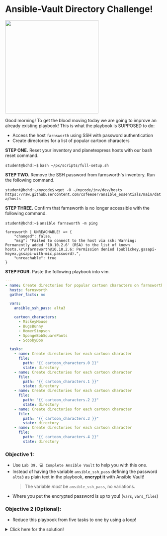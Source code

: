 # Ansible-Vault Directory Challenge!

<img src="https://github.com/csfeeser/ansible_essentials/assets/31425191/e6b48f66-7093-4e24-bd09-f7c0c0e61dd5" width="300"/>

Good morning! To get the blood moving today we are going to improve an already existing playbook! This is what the playbook is SUPPOSED to do:
- Access the host `farnsworth` using SSH with password authentication
- Create directories for a list of popular cartoon characters

**STEP ONE.** Reset your inventory and planetexpress hosts with our bash reset command.

`student@bchd:~$` `bash ~/px/scripts/full-setup.sh`

**STEP TWO.** Remove the SSH password from farnsworth's inventory. Run the following command.

`student@bchd:~/mycode$` `wget -O ~/mycode/inv/dev/hosts https://raw.githubusercontent.com/csfeeser/ansible_essentials/main/data/hosts`

**STEP THREE.** Confirm that farnsworth is no longer accessible with the following command.

`student@bchd:~$` `ansible farnsworth -m ping`

```
farnsworth | UNREACHABLE! => {
    "changed": false,
    "msg": "Failed to connect to the host via ssh: Warning: Permanently added '10.10.2.6' (RSA) to the list of known hosts.\r\nfarnsworth@10.10.2.6: Permission denied (publickey,gssapi-keyex,gssapi-with-mic,password).",
    "unreachable": true
}
```

**STEP FOUR.** Paste the following playbook into vim.

```yaml
---
- name: Create directories for popular cartoon characters on farnsworth
  hosts: farnsworth
  gather_facts: no

  vars:
    ansible_ssh_pass: alta3

    cartoon_characters:
      - MickeyMouse
      - BugsBunny
      - HomerSimpson
      - SpongeBobSquarePants
      - ScoobyDoo

  tasks:
    - name: Create directories for each cartoon character
      file:
        path: "{{ cartoon_characters.0 }}"
        state: directory
    - name: Create directories for each cartoon character
      file:
        path: "{{ cartoon_characters.1 }}"
        state: directory
    - name: Create directories for each cartoon character
      file:
        path: "{{ cartoon_characters.2 }}"
        state: directory
    - name: Create directories for each cartoon character
      file:
        path: "{{ cartoon_characters.3 }}"
        state: directory
    - name: Create directories for each cartoon character
      file:
        path: "{{ cartoon_characters.4 }}"
        state: directory
```

### Objective 1:

- Use `Lab 39. 💻 Complete Ansible Vault` to help you with this one.
- Instead of having the variable `ansible_ssh_pass` defining the password `alta3` as plain text in the playbook, **encrypt it** with Ansible Vault!
     > The variable *must* be `ansible_ssh_pass`, no variations.
- Where you put the encrypted password is up to you! (`vars`, `vars_files`)

### Objective 2 (Optional):

- Reduce this playbook from five tasks to one by using a loop!

<details>
<summary>Click here for the solution!</summary>
<br>

### Playbook with Ansible Vault Integration

**NOTE:** the following is just *one way* to secure the `ansible_ssh_pass` using Ansible Vault. You may have done it differently and that's ok!

1. **Encrypt the SSH Password:**
   ```sh
   ansible-vault encrypt_string 'alta3' --name 'ansible_ssh_pass' --vault-id warmup@prompt > ~/mycode/vault.yml
   ```

   - Choose whatever password you like to encrypt it.
   - You can confirm it's done with `batcat ~/mycode/vault.yml`. This will output something like:

   ```yaml
   ansible_ssh_pass: !vault |
     $ANSIBLE_VAULT;1.1;AES256
     31346339326565636365623838623266336662663631393736396561633834333234323039303833
     3864623231623433313334396633383133353533356237340a343837623537643532343331386465
     62356430353834316339626666373234363835373264353963393735313462356366336238353934
     3236663038643731640a313862623165396432353635663362313332336634373163383031366432
     3061
   ```

2. **Update the Playbook to Use the Encrypted Password:**
   ```yaml
   ---
   - name: Create directories for popular cartoon characters on farnsworth
     hosts: farnsworth
     gather_facts: no

     vars:
       cartoon_characters:
         - MickeyMouse
         - BugsBunny
         - HomerSimpson
         - SpongeBobSquarePants
         - ScoobyDoo

     vars_files:   # NEW
       - vault.yml # NEW

     tasks:
       - name: Create directories for each cartoon character
         file:
           path: "{{ item }}"              # NEW
           state: directory
         loop: "{{ cartoon_characters }}"  # NEW

     # delete the rest!
   ```

</details>

